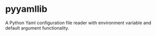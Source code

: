 # pyyamllib
A Python Yaml configuration file reader with environment variable and default argument functionality.
